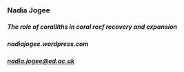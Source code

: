 ### Nadia Jogee
##### The role of coralliths in coral reef recovery and expansion
##### nadiajogee.wordpress.com
##### nadia.jogee@ed.ac.uk
